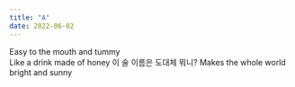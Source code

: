 ```yaml
---
title: "A"
date: 2022-06-02
---
```


Easy to the mouth and tummy<br/>
Like a drink made of honey
이 술 이름은 도대체 뭐니?
Makes the whole world bright and sunny
